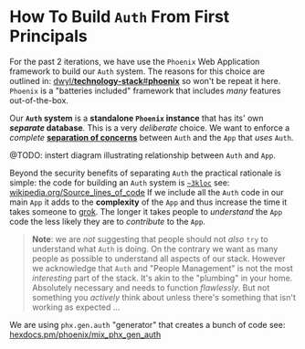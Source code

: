 # How To Build `Auth` From First Principals

For the past 2 iterations,
we have use the `Phoenix` Web Application framework
to build our `Auth` system.
The reasons for this choice
are outlined in:
[dwyl/**technology-stack**#**phoenix**](https://github.com/dwyl/technology-stack#phoenix)
so won't be repeat it here.
`Phoenix` is a "batteries included" framework
that includes _many_ features out-of-the-box.

Our **`Auth` system** is a **standalone `Phoenix` instance**
that has its' own **_separate_ database**.
This is a very _deliberate_ choice.
We want to enforce a _complete_ 
[**separation of concerns**](https://en.wikipedia.org/wiki/Separation_of_concerns)
between `Auth` 
and the `App` that _uses_ `Auth`.

@TODO: instert diagram illustrating relationship between `Auth` and `App`.



Beyond the security benefits 
of separating `Auth` 
the practical rationale is simple:
the code for building an `Auth` system 
is 
[`~3kloc`](https://en.wiktionary.org/wiki/KLOC#Noun)
see: 
[wikipedia.org/Source_lines_of_code](https://en.wikipedia.org/wiki/Source_lines_of_code)
If we include all the `Auth` code in our main `App`
it adds to the **complexity** of the `App`
and thus increase the time 
it takes someone to
[grok](https://en.wikipedia.org/wiki/Grok).
The longer it takes people to _understand_ the `App` code 
the less likely they are to _contribute_ to the `App`.

> **Note**: we are _not_ suggesting 
that people should not _also_ 
`try` to understand what `Auth` is doing. 
On the contrary we want as many people as possible 
to understand all aspects of our stack.
However we acknowledge that `Auth`
and "People Management" 
is not the most _interesting_ part of the stack.
It's akin to the "plumbing" in your home.
Absolutely necessary 
and needs to function _flawlessly_.
But not something you _actively_ think about
unless there's something that isn't working as expected ... 

We are using `phx.gen.auth` "generator" 
that creates a bunch of code 
see:
[hexdocs.pm/phoenix/mix_phx_gen_auth](https://hexdocs.pm/phoenix/mix_phx_gen_auth.html)
